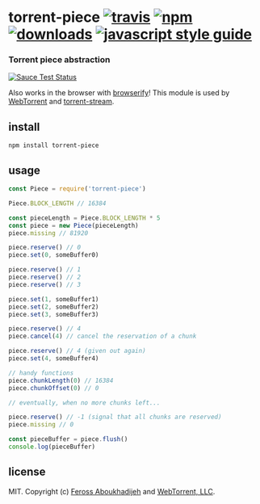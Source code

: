 # torrent-piece [![travis][travis-image]][travis-url] [![npm][npm-image]][npm-url] [![downloads][downloads-image]][downloads-url] [![javascript style guide][standard-image]][standard-url]

[travis-image]: https://img.shields.io/travis/webtorrent/torrent-piece/master.svg
[travis-url]: https://travis-ci.org/webtorrent/torrent-piece
[npm-image]: https://img.shields.io/npm/v/torrent-piece.svg
[npm-url]: https://npmjs.org/package/torrent-piece
[downloads-image]: https://img.shields.io/npm/dm/torrent-piece.svg
[downloads-url]: https://npmjs.org/package/torrent-piece
[standard-image]: https://img.shields.io/badge/code_style-standard-brightgreen.svg
[standard-url]: https://standardjs.com

### Torrent piece abstraction

[![Sauce Test Status](https://saucelabs.com/browser-matrix/torrent-piece.svg)](https://saucelabs.com/u/torrent-piece)

Also works in the browser with [browserify](http://browserify.org/)! This module is used by [WebTorrent](http://webtorrent.io) and [torrent-stream](https://npmjs.com/package/torrent-stream).

## install

```
npm install torrent-piece
```

## usage

```js
const Piece = require('torrent-piece')

Piece.BLOCK_LENGTH // 16384

const pieceLength = Piece.BLOCK_LENGTH * 5
const piece = new Piece(pieceLength)
piece.missing // 81920

piece.reserve() // 0
piece.set(0, someBuffer0)

piece.reserve() // 1
piece.reserve() // 2
piece.reserve() // 3

piece.set(1, someBuffer1)
piece.set(2, someBuffer2)
piece.set(3, someBuffer3)

piece.reserve() // 4
piece.cancel(4) // cancel the reservation of a chunk

piece.reserve() // 4 (given out again)
piece.set(4, someBuffer4)

// handy functions
piece.chunkLength(0) // 16384
piece.chunkOffset(0) // 0

// eventually, when no more chunks left...

piece.reserve() // -1 (signal that all chunks are reserved)
piece.missing // 0

const pieceBuffer = piece.flush()
console.log(pieceBuffer)
```

## license

MIT. Copyright (c) [Feross Aboukhadijeh](https://feross.org) and [WebTorrent, LLC](https://webtorrent.io).
